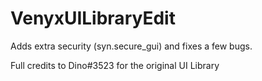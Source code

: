 # VenyxUILibraryEdit
Adds extra security (syn.secure_gui) and fixes a few bugs.

Full credits to Dino#3523 for the original UI Library
